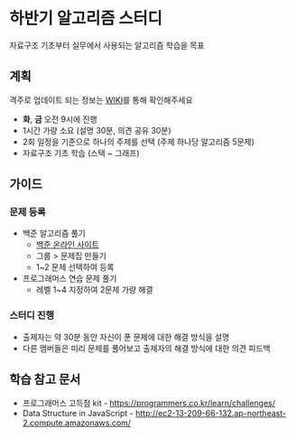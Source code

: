 # 하반기 알고리즘 스터디
자료구조 기초부터 실무에서 사용되는 알고리즘 학습을 목표

## 계획
격주로 업데이트 되는 정보는 [WIKI](https://github.com/algorithm-jump/2019-study/wiki)를 통해 확인해주세요

- **화**, **금** 오전 9시에 진행
- 1시간 가량 소요 (설명 30분, 의견 공유 30분)
- 2회 일정을 기준으로 하나의 주제를 선택 (주제 하나당 알고리즘 5문제)
- 자료구조 기초 학습 (스택 ~ 그래프)

## 가이드

### 문제 등록
- 백준 알고리즘 풀기
  - [백준 온라인 사이트](https://www.acmicpc.net/)
  - 그룹 > 문제집 만들기
  - 1~2 문제 선택하여 등록
- 프로그래머스 연습 문제 풀기
  - 레벨 1~4 지정하여 2문제 가량 해결

### 스터디 진행
- 출제자는 약 30분 동안 자신이 푼 문제에 대한 해결 방식을 설명
- 다른 멤버들은 미리 문제를 풀어보고 출제자의 해결 방식에 대한 의견 피드백

## 학습 참고 문서
- 프로그래머스 고득점 kit - https://programmers.co.kr/learn/challenges/
- Data Structure in JavaScript - http://ec2-13-209-66-132.ap-northeast-2.compute.amazonaws.com/
